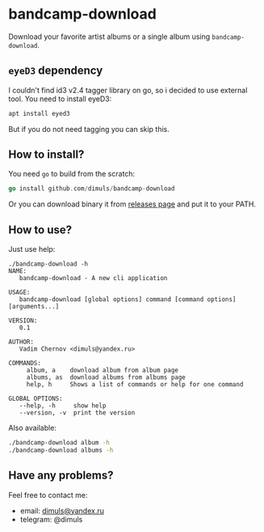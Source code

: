 # bandcamp-download

Download your favorite artist albums or a single album using `bandcamp-download`.

## `eyeD3` dependency

I couldn't find id3 v2.4 tagger library on go, so i decided to use external tool.
You need to install eyeD3:
```bash
apt install eyed3
```

But if you do not need tagging you can skip this.

## How to install?

You need `go` to build from the scratch:

```go
go install github.com/dimuls/bandcamp-download
```

Or you can download binary it from [releases page](https://github.com/dimuls/bandcamp-download/releases) and put it to your PATH.

## How to use?

Just use help:
```
./bandcamp-download -h
NAME:
   bandcamp-download - A new cli application

USAGE:
   bandcamp-download [global options] command [command options] [arguments...]

VERSION:
   0.1

AUTHOR:
   Vadim Chernov <dimuls@yandex.ru>

COMMANDS:
     album, a    download album from album page
     albums, as  download albums from albums page
     help, h     Shows a list of commands or help for one command

GLOBAL OPTIONS:
   --help, -h     show help
   --version, -v  print the version
```

Also available:
```bash
./bandcamp-download album -h
./bandcamp-download albums -h
```

## Have any problems?

Feel free to contact me:
* email: dimuls@yandex.ru
* telegram: @dimuls